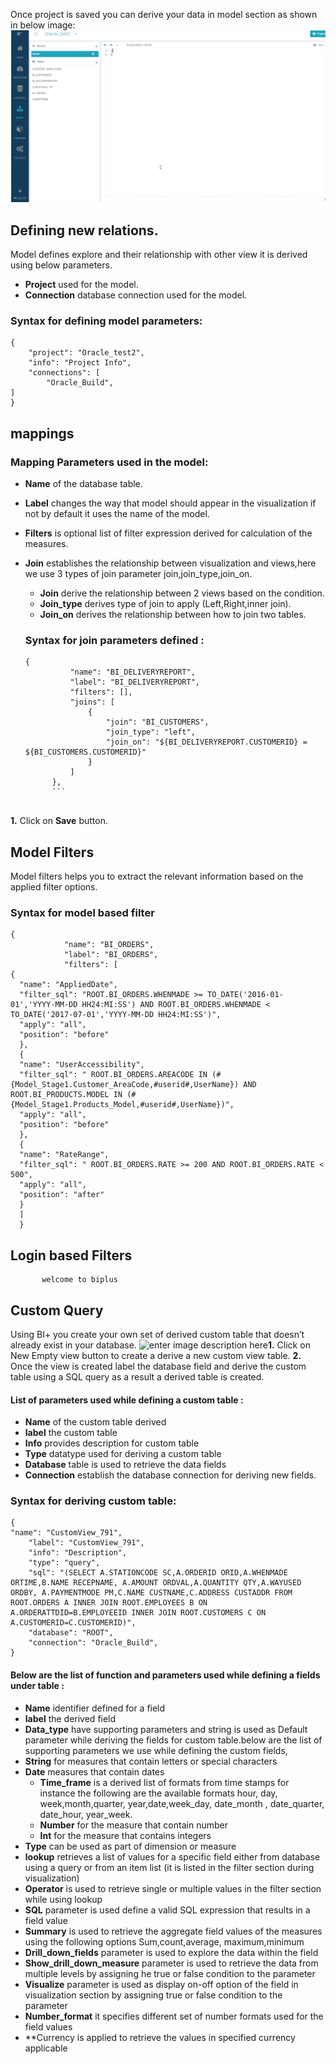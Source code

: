 
 Once project is saved you can derive your data in model section as shown in below image:
 ![enter image description here](https://raw.githubusercontent.com/sv18042016/fp1/ca01fdfd9787082af897b153cb9bb2e74a97c099/images/model_new.png)
 
## Defining new relations. 

Model defines explore and their relationship with other view it is derived using below parameters.

- **Project** used for the model.
- **Connection** database connection used for the model.

### Syntax for defining model parameters:
```
{
	"project": "Oracle_test2",
	"info": "Project Info",
	"connections": [
		"Oracle_Build",
]
}
``` 
## mappings

### Mapping Parameters used in the model:

- **Name** of the database table.

- **Label** changes the way that model should appear in the visualization if not by default it uses the name of the model.

- **Filters** is optional list of filter expression derived for calculation of the measures.

- **Join** establishes the relationship between visualization and views,here we use 3 types of join parameter join,join_type,join_on.

  - **Join** derive the relationship between 2 views based on the condition.
  - **Join_type** derives type of join to apply (Left,Right,inner join).
  - **Join_on** derives the relationship between how to join two tables.
  ### Syntax for join parameters defined :
  ```
  {
			"name": "BI_DELIVERYREPORT",
			"label": "BI_DELIVERYREPORT",
			"filters": [],
			"joins": [
				{
					"join": "BI_CUSTOMERS",
					"join_type": "left",
					"join_on": "${BI_DELIVERYREPORT.CUSTOMERID} = ${BI_CUSTOMERS.CUSTOMERID}"
				}
			]
		},
		```
		
**1.** Click on **Save** button.

## Model Filters

Model filters helps you to extract the relevant information based on the applied filter options.

### Syntax for model based filter
```
{
			"name": "BI_ORDERS",
			"label": "BI_ORDERS",
			"filters": [
{
  "name": "AppliedDate",
  "filter_sql": "ROOT.BI_ORDERS.WHENMADE >= TO_DATE('2016-01-01','YYYY-MM-DD HH24:MI:SS') AND ROOT.BI_ORDERS.WHENMADE < TO_DATE('2017-07-01','YYYY-MM-DD HH24:MI:SS')",
  "apply": "all",
  "position": "before"
  },
  {
  "name": "UserAccessibility",
  "filter_sql": " ROOT.BI_ORDERS.AREACODE IN (#{Model_Stage1.Customer_AreaCode,#userid#,UserName}) AND ROOT.BI_PRODUCTS.MODEL IN (#{Model_Stage1.Products_Model,#userid#,UserName})",
  "apply": "all",
  "position": "before"
  },
  {
  "name": "RateRange",
  "filter_sql": " ROOT.BI_ORDERS.RATE >= 200 AND ROOT.BI_ORDERS.RATE < 500",
  "apply": "all",
  "position": "after"
  }
  ]
  }
  ``` 
  
## Login based Filters

           welcome to biplus

## Custom Query

Using BI+ you create your own set of derived custom table that doesn’t already exist in your database.
![enter image description here](https://raw.githubusercontent.com/sv18042016/fp1/master/images/custom_table.png)**1.** Click on New Empty view button to create a derive a new custom view table.
**2.** Once the view is created label the database field and derive the custom table using a SQL query as a result a derived table is created.

#### List of parameters used while defining a custom table :

- **Name** of the custom table derived
- **label** the custom table
- **Info** provides description for custom table
- **Type** datatype used for deriving a custom table
- **Database** table is used to retrieve the data fields
- **Connection** establish the database connection for deriving new fields.

### Syntax for deriving custom table:

``` 
{
"name": "CustomView_791",
	"label": "CustomView_791",
	"info": "Description",
	"type": "query",
	"sql": "(SELECT A.STATIONCODE SC,A.ORDERID ORID,A.WHENMADE ORTIME,B.NAME RECEPNAME, A.AMOUNT ORDVAL,A.QUANTITY QTY,A.WAYUSED ORDBY, A.PAYMENTMODE PM,C.NAME CUSTNAME,C.ADDRESS CUSTADDR FROM ROOT.ORDERS A INNER JOIN ROOT.EMPLOYEES B ON A.ORDERATTDID=B.EMPLOYEEID INNER JOIN ROOT.CUSTOMERS C ON A.CUSTOMERID=C.CUSTOMERID)",
	"database": "ROOT",
	"connection": "Oracle_Build",
}
```
#### Below are the list of function and parameters used while defining a fields under table :

- **Name** identifier defined for a field
- **label** the derived field
- **Data_type** have supporting parameters and string is used as  Default parameter while deriving the fields for custom table.below are the list of supporting parameters we use while defining the custom fields,
- **String** for measures that contain letters or special characters
- **Date** measures that contain dates
  - **Time_frame** is a derived list of formats from time stamps for instance the following are the available formats hour, day, week,month,quarter, year,date,week_day, date_month , date_quarter, date_hour, year_week.
  - **Number** for the measure that contain number
  - **Int** for the measure that contains integers
- **Type** can be used as part of dimension or measure
- **lookup** retrieves a list of values for a specific field either from database using a query or from an item list (it is listed in the filter section during visualization)
- **Operator** is used to retrieve single or multiple values in the filter section while using lookup
- **SQL** parameter is used define a valid SQL expression that results in a field value
- **Summary** is used to retrieve the aggregate field values of the measures using the following options Sum,count,average, maximum,minimum
- **Drill_down_fields** parameter is used to explore the data within the field
- **Show_drill_down_measure** parameter is used to retrieve the data from multiple levels by assigning he true or false condition to the parameter
- **Visualize** parameter is used as display on-off option of the field in visualization section by assigning true or false condition to the parameter
- **Number_format** it specifies different set of number formats used for the field values
- **Currency is applied to retrieve the values in specified currency applicable
<!--stackedit_data:
eyJoaXN0b3J5IjpbLTI1MDI5NTgyMF19
-->